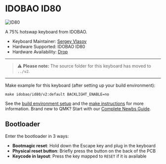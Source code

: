 # IDOBAO ID80

![ID80](https://idobao.github.io/assets/img/idobao-id80-v1.png)

A 75% hotswap keyboard from IDOBAO.

* Keyboard Maintainer: [Sergey Vlasov](https://github.com/sigprof)
* Hardware Supported: IDOBAO ID80
* Hardware Availability: [Drop](https://drop.com/buy/idobao-id80-75-hot-swappable-mechanical-keyboard-kit?mode=guest_open)

---
> &#x26a0; **Please note:** The source folder for this keyboard has moved to `../v2`.
---

Make example for this keyboard (after setting up your build environment):

    make idobao/id80/v2:default BACKLIGHT_ENABLE=no
    
See the [build environment setup](https://docs.qmk.fm/#/getting_started_build_tools) and the [make instructions](https://docs.qmk.fm/#/getting_started_make_guide) for more information. Brand new to QMK? Start with our [Complete Newbs Guide](https://docs.qmk.fm/#/newbs).

## Bootloader

Enter the bootloader in 3 ways:

* **Bootmagic reset**: Hold down the Escape key and plug in the keyboard
* **Physical reset button**: Briefly press the button on the back of the PCB
* **Keycode in layout**: Press the key mapped to `RESET` if it is available
